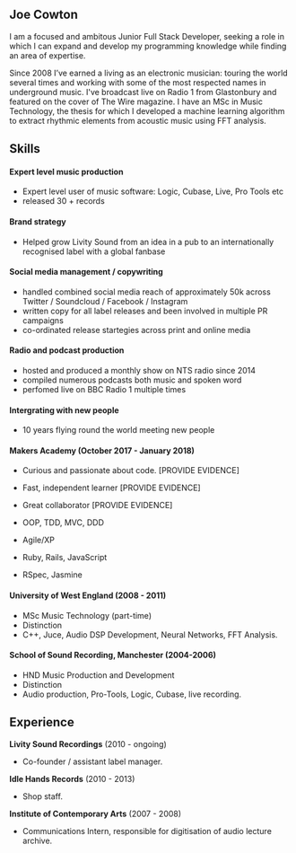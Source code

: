 ## Joe Cowton

I am a focused and ambitous Junior Full Stack Developer, seeking a role in which I can expand and develop my programming knowledge while finding an area of expertise.

Since 2008 I’ve earned a living as an electronic musician: touring the world several times and working with some of the most respected names in underground music. I've broadcast live on Radio 1 from Glastonbury and featured on the cover of The Wire magazine. I have an MSc in Music Technology, the thesis for which I developed a machine learning algorithm to extract rhythmic elements from acoustic music using FFT analysis.

## Skills

#### Expert level music production

- Expert level user of music software: Logic, Cubase, Live, Pro Tools etc
- released 30 + records

#### Brand strategy

- Helped grow Livity Sound from an idea in a pub to an internationally recognised label with a global fanbase

#### Social media management / copywriting

- handled combined social media reach of approximately 50k across Twitter / Soundcloud / Facebook / Instagram
- written copy for all label releases and been involved in multiple PR campaigns
- co-ordinated release startegies across print and online media

#### Radio and podcast production

- hosted and produced a monthly show on NTS radio since 2014
- compiled numerous podcasts both music and spoken word
- perfomed live on BBC Radio 1 multiple times

#### Intergrating with new people

- 10 years flying round the world meeting new people 


#### Makers Academy (October 2017 - January 2018)

- Curious and passionate about code. [PROVIDE EVIDENCE]
- Fast, independent learner [PROVIDE EVIDENCE]
- Great collaborator [PROVIDE EVIDENCE]

- OOP, TDD, MVC, DDD
- Agile/XP
- Ruby, Rails, JavaScript
- RSpec, Jasmine

#### University of West England (2008 - 2011)

- MSc Music Technology (part-time)
- Distinction
- C++, Juce, Audio DSP Development, Neural Networks, FFT Analysis.

#### School of Sound Recording, Manchester (2004-2006)

- HND Music Production and Development
- Distinction
- Audio production, Pro-Tools, Logic, Cubase, live recording.

## Experience

**Livity Sound Recordings** (2010 - ongoing)    

- Co-founder / assistant label manager.

**Idle Hands Records** (2010 - 2013)   

- Shop staff.  

**Institute of Contemporary Arts** (2007 - 2008)

- Communications Intern, responsible for digitisation of audio lecture archive.
